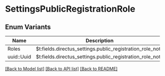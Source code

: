 # SettingsPublicRegistrationRole

## Enum Variants

| Name | Description |
|---- | -----|
| Roles | $t:fields.directus_settings.public_registration_role_note |
| uuid::Uuid | $t:fields.directus_settings.public_registration_role_note |

[[Back to Model list]](../README.md#documentation-for-models) [[Back to API list]](../README.md#documentation-for-api-endpoints) [[Back to README]](../README.md)


